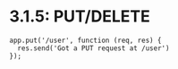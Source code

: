 # 3.1.5: PUT/DELETE



```text
app.put('/user', function (req, res) {
  res.send('Got a PUT request at /user')
});
```

